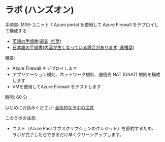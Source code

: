 # ラボ (ハンズオン)

手順書: M06-ユニット 7 Azure portal を使用して Azure Firewall をデプロイして構成する
- [英語の手順書(最新, 推奨)](https://github.com/MicrosoftLearning/AZ-700-Designing-and-Implementing-Microsoft-Azure-Networking-Solutions/blob/master/Instructions/Exercises/M06-Unit%207%20Deploy%20and%20configure%20Azure%20Firewall%20using%20the%20Azure%20portal.md)
- [日本語の手順書(内容が古くなっている場合があります, 非推奨)](https://github.com/MicrosoftLearning/AZ-700-Designing-and-Implementing-Microsoft-Azure-Networking-Solutions.ja-jp/blob/main/Instructions/Exercises/M06-Unit%207%20Deploy%20and%20configure%20Azure%20Firewall%20using%20the%20Azure%20portal.md)


概要:
- Azure Firewall をデプロイします
- アプリケーション規則、ネットワーク規則、送信先 NAT (DNAT) 規則を構成します
- VMを使用してAzure Firewall をテストします


時間: 60 分

はじめにお読みください: [全般的なラボの注意](lab.md)

このラボの注意:
- コスト（Azure Passサブスクリプションのクレジット）を節約するため、ラボが完了したらできるだけ早くクリーンアップします。
